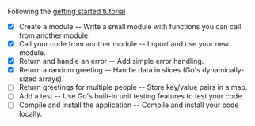 
Following the [getting started tutorial](https://go.dev/doc/tutorial/getting-started)

* [x] Create a module -- Write a small module with functions you can call from another module.
* [x] Call your code from another module -- Import and use your new module.
* [x] Return and handle an error -- Add simple error handling.
* [x] Return a random greeting -- Handle data in slices (Go's dynamically-sized arrays).
* [ ] Return greetings for multiple people -- Store key/value pairs in a map.
* [ ] Add a test -- Use Go's built-in unit testing features to test your code.
* [ ] Compile and install the application -- Compile and install your code locally.
